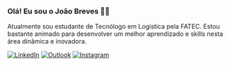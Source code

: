 ### Olá! Eu sou o João Breves ✌🏼
Atualmente sou estudante de Tecnólogo em Logística pela FATEC.  Estou bastante animado para desenvolver um melhor aprendizado e skills nesta área dinâmica e inovadora.

[![LinkedIn](https://img.shields.io/badge/LinkedIn-0077B5?style=for-the-badge&logo=linkedin&logoColor=white)](https://www.linkedin.com/in/jo%C3%A3o-breves/)
[![Outlook](https://img.shields.io/badge/Microsoft_Outlook-0078D4?style=for-the-badge&logo=microsoft-outlook&logoColor=white)](mailto:joao.almeida92@fatec.sp.gov.br)
[![Instagram](https://img.shields.io/badge/Instagram-E4405F?style=for-the-badge&logo=instagram&logoColor=white)](https://www.instagram.com/joao.breves/)
